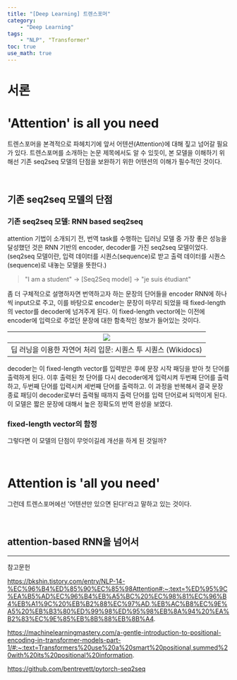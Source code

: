 ```yaml
---
title: "[Deep Learning] 트렌스포머"
category:
    - "Deep Learning"
tags:
    - "NLP", "Transformer"
toc: true
use_math: true
---
```

# 서론


# 'Attention' is all you need
트렌스포머을 본격적으로 파헤치기에 앞서 어텐션(Attention)에 대해 짚고 넘어갈 필요가 있다. 트렌스포머를 소개하는 논문 제목에서도 알 수 있듯이, 본 모델을 이해하기 위해선 기존 seq2seq 모델의 단점을 보완하기 위한 어텐션의 이해가 필수적인 것이다. 

<br>

## 기존 seq2seq 모델의 단점
### 기존 seq2seq 모델: RNN based seq2seq
attention 기법이 소개되기 전, 번역 task를 수행하는 딥러닝 모델 중 가장 좋은 성능을 달성했던 것은 RNN 기반의 encoder, decoder를 가진 seq2seq 모델이었다. (seq2seq 모델이란, 입력 데이터를 시퀀스(sequence)로 받고 출력 데이터를 시퀀스(sequence)로 내놓는 모델을 뜻한다.) 
> "I am a student" -> [Seq2Seq model] -> "je suis étudiant"


좀 더 구체적으로 설명하자면 번역하고자 하는 문장의 단어들을 encoder RNN에 하나씩 input으로 주고, 이를 바탕으로 encoder는 문장이 마무리 되었을 때 fixed-length의 vector를 decoder에 넘겨주게 된다. 이 fixed-length vector에는 이전에 encoder에 입력으로 주었던 문장에 대한 함축적인 정보가 들어있는 것이다. 

|![](https://wikidocs.net/images/page/24996/seq2seq%EB%AA%A8%EB%8D%B811.PNG)|
|:---:|
|딥 러닝을 이용한 자연어 처리 입문: 시퀀스 투 시퀀스 (Wikidocs)|

decoder는 이 fixed-length vector를 입력받은 후에 문장 시작 패딩을 받아 첫 단어를 출력하게 된다. 이후 출력된 첫 단어를 다시 decoder에게 입력시켜 두번째 단어를 출력하고, 두번째 단어를 입력시켜 세번째 단어를 출력하고. 이 과정을 반복해서 결국 문장 종료 패딩이 decoder로부터 출력될 때까지 출력 단어를 입력 단어로써 되먹이게 된다. 이 모델은 짧은 문장에 대해서 높은 정확도의 번역 완성을 보였다.

### fixed-length vector의 함정
그렇다면 이 모델의 단점이 무엇이길레 개선을 하게 된 것일까? 

<br>

# Attention is 'all you need'
그런데 트렌스포머에선 '어텐션만 있으면 된다!'라고 말하고 있는 것이다. 

<br>

## attention-based RNN을 넘어서


---
참고문헌

https://bkshin.tistory.com/entry/NLP-14-%EC%96%B4%ED%85%90%EC%85%98Attention#:~:text=%ED%95%9C%EA%B5%AD%EC%96%B4%EB%A5%BC%20%EC%98%81%EC%96%B4%EB%A1%9C%20%EB%B2%88%EC%97%AD,%EB%AC%B8%EC%9E%A5%20%EB%B3%80%ED%99%98%ED%95%98%EB%8A%94%20%EA%B2%83%EC%9E%85%EB%8B%88%EB%8B%A4.

https://machinelearningmastery.com/a-gentle-introduction-to-positional-encoding-in-transformer-models-part-1/#:~:text=Transformers%20use%20a%20smart%20positional,summed%20with%20its%20positional%20information.

https://github.com/bentrevett/pytorch-seq2seq
